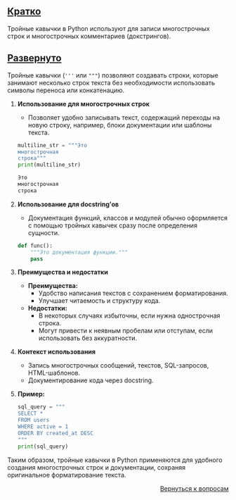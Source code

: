 ## <u>Кратко</u>

Тройные кавычки в Python используют для записи многострочных строк и многострочных комментариев (докстрингов).

## <u>Развернуто</u>

Тройные кавычки (`'''` или `"""`) позволяют создавать строки, которые занимают несколько строк текста без необходимости
использовать символы переноса или конкатенацию.

1. **Использование для многострочных строк**
    - Позволяет удобно записывать текст, содержащий переходы на новую строку, например, блоки документации или шаблоны
      текста.
    ```python
    multiline_str = """Это
    многострочная
    строка"""
    print(multiline_str)
    ```
    ```python
    Это
    многострочная
    строка
    ```

2. **Использование для docstring’ов**
    - Документация функций, классов и модулей обычно оформляется с помощью тройных кавычек сразу после определения
      сущности.
   ```python
   def func():
       """Это документация функции."""
       pass
   ```

3. **Преимущества и недостатки**
    - **Преимущества:**
        - Удобство написания текстов с сохранением форматирования.
        - Улучшает читаемость и структуру кода.
    - **Недостатки:**
        - В некоторых случаях избыточны, если нужна однострочная строка.
        - Могут привести к неявным пробелам или отступам, если использовать без аккуратности.

4. **Контекст использования**
    - Запись многострочных сообщений, текстов, SQL-запросов, HTML-шаблонов.
    - Документирование кода через docstring.

5. **Пример:**
   ```python
   sql_query = """
   SELECT *
   FROM users
   WHERE active = 1
   ORDER BY created_at DESC
   """
   print(sql_query)
   ```

Таким образом, тройные кавычки в Python применяются для удобного создания многострочных строк и документации, сохраняя
оригинальное форматирование текста.

<div align="right">

[Вернуться к вопросам](../Вопросы.md)

</div>
